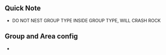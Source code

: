 ## Quick Note
- DO NOT NEST GROUP TYPE INSIDE GROUP TYPE, WILL CRASH ROCK
## Group and Area config
- 